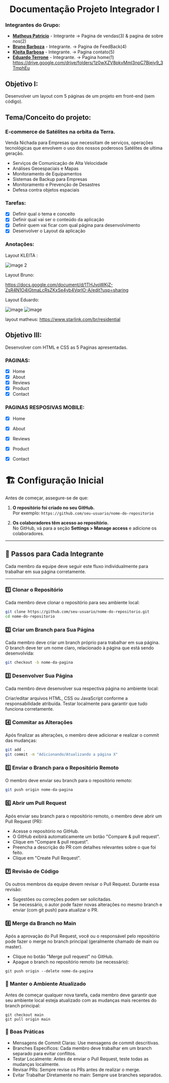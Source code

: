 <h1 align="center">Documentação Projeto Integrador I</h1>

### Integrantes do Grupo:
- [**Matheus Patricio**](https://github.com/Matheus-Patricio-dev) - Integrante -> Pagina de vendas(3) & pagina de sobre nos(2)
- [**Bruno Barboza**](https://github.com/BrunoBarbozaDeLima)  - Integrante. -> Pagina de FeedBack(4)
- [**Kleita Barbosa**](https://github.com/kleitadenje)  - Integrante. -> Pagina contato(5)
- [**Eduardo Terrone**](https://github.com/terronemusic)  - Integrante. -> Pagina home(1)
https://drive.google.com/drive/folders/1z0wXZV8pkvMml3npC7Bjejv9_3TmphEu


## Objetivo I:
Desenvolver um layout com 5 páginas de um projeto em front-end (sem código).

## Tema/Conceito do projeto:

### E-commerce de Satélites na orbita da Terra.
Venda Nichada para Empresas que necessitam de serviços, operações tecnológicas que envolvem o uso dos nossos poderosos
Satélites de ultima geração.

- Serviços de Comunicação de Alta Velocidade
- Análises Geoespaciais e Mapas
- Monitoramento de Equipamentos
- Sistemas de Backup para Empresas
- Monitoramento e Prevenção de Desastres
- Defesa contra objetos espaciais
  
### Tarefas:
- [x] Definir qual o tema e conceito
- [x] Definir qual vai ser o conteúdo da aplicação
- [x] Definir quem vai ficar com qual página para desenvolvimento
- [x] Desenvolver o Layout da aplicação

### Anotações:

Layout KLEITA : 

![image 2](https://github.com/user-attachments/assets/c9eb1d84-b8a7-4e4a-bda4-064b95caf5d2)

Layout Bruno: 

https://docs.google.com/document/d/1THJvoWKjZ-ZsR4N1O4lGtmaLcRsZKxSe4yb4VqrIO-A/edit?usp=sharing 

Layout Eduardo: 

![image](https://github.com/user-attachments/assets/259d74cc-dc06-43ba-8bb9-51ab2f1b60c8)
![image](https://github.com/user-attachments/assets/e146d335-a6bb-4f01-9235-80ff8a1f0c8c)


layout matheus: 
https://www.starlink.com/br/residential




## Objetivo III:
Desenvolver com HTML e CSS as 5 Paginas apresentadas.

  
### PAGINAS:

- [x] Home
- [x] About
- [x] Reviews
- [x] Product
- [x] Contact

### PAGINAS RESPOSIVAS MOBILE:

- [x] Home
- [x] About
- [x] Reviews
- [x] Product
- [x] Contact




# 🏗️ **Configuração Inicial**

Antes de começar, assegure-se de que:

1. **O repositório foi criado no seu GitHub.**  
   Por exemplo: `https://github.com/seu-usuario/nome-do-repositorio`
   
2. **Os colaboradores têm acesso ao repositório.**  
   No GitHub, vá para a seção **Settings > Manage access** e adicione os colaboradores.

---

## 📂 **Passos para Cada Integrante**

Cada membro da equipe deve seguir este fluxo individualmente para trabalhar em sua página corretamente.

---

### 1️⃣ **Clonar o Repositório**

Cada membro deve clonar o repositório para seu ambiente local:

```bash
git clone https://github.com/seu-usuario/nome-do-repositorio.git
cd nome-do-repositorio
```

### 2️⃣ Criar um Branch para Sua Página
Cada membro deve criar um branch próprio para trabalhar em sua página. O branch deve ter um nome claro, relacionado à página que está sendo desenvolvida:

```bash
git checkout -b nome-da-pagina
```

### 3️⃣ Desenvolver Sua Página
Cada membro deve desenvolver sua respectiva página no ambiente local:

Criar/editar arquivos HTML, CSS ou JavaScript conforme a responsabilidade atribuída.
Testar localmente para garantir que tudo funciona corretamente.


### 4️⃣ Commitar as Alterações
Após finalizar as alterações, o membro deve adicionar e realizar o commit das mudanças:

````bash
git add .
git commit -m "Adicionando/Atualizando a página X"
````

### 5️⃣ Enviar o Branch para o Repositório Remoto
O membro deve enviar seu branch para o repositório remoto:

```bash
git push origin nome-da-pagina
```

### 6️⃣ Abrir um Pull Request
Após enviar seu branch para o repositório remoto, o membro deve abrir um Pull Request (PR):

- Acesse o repositório no GitHub.
- O GitHub exibirá automaticamente um botão "Compare & pull request".
- Clique em "Compare & pull request".
- Preencha a descrição do PR com detalhes relevantes sobre o que foi feito.
- Clique em "Create Pull Request".

### 7️⃣ Revisão de Código
Os outros membros da equipe devem revisar o Pull Request. Durante essa revisão:

- Sugestões ou correções podem ser solicitadas.
- Se necessário, o autor pode fazer novas alterações no mesmo branch e enviar (com git push) para atualizar o PR.

### 8️⃣ Merge da Branch no Main
Após a aprovação do Pull Request, você ou o responsável pelo repositório pode fazer o merge no branch principal (geralmente chamado de main ou master).

- Clique no botão "Merge pull request" no GitHub.
- Apague o branch no repositório remoto (se necessário):

```
git push origin --delete nome-da-pagina
```

### 🔄 Manter o Ambiente Atualizado
Antes de começar qualquer nova tarefa, cada membro deve garantir que seu ambiente local esteja atualizado com as mudanças mais recentes do branch principal:

````
git checkout main
git pull origin main
````

### 🧹 Boas Práticas
- Mensagens de Commit Claras: Use mensagens de commit descritivas.
- Branches Específicos: Cada membro deve trabalhar em um branch separado para evitar conflitos.
- Testar Localmente: Antes de enviar o Pull Request, teste todas as mudanças localmente.
- Revisar PRs: Sempre revise os PRs antes de realizar o merge.
- Evitar Trabalhar Diretamente no main: Sempre use branches separados.
